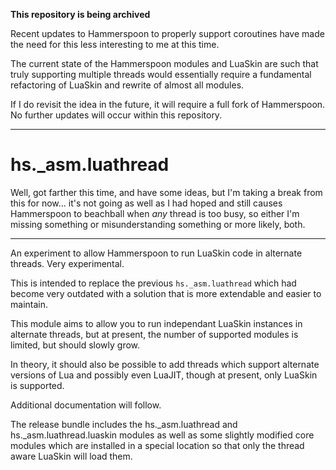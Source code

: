 **This repository is being archived**

Recent updates to Hammerspoon to properly support coroutines have made the need for this less interesting to me at this time.

The current state of the Hammerspoon modules and LuaSkin are such that truly supporting multiple threads would essentially require a fundamental refactoring of LuaSkin and rewrite of almost all modules.

If I do revisit the idea in the future, it will require a full fork of Hammerspoon. No further updates will occur within this repository.

- - -

hs._asm.luathread
============

Well, got farther this time, and have some ideas, but I'm taking a break from this for now... it's not going as well as I had hoped and still causes Hammerspoon to beachball when *any* thread is too busy, so either I'm missing something or misunderstanding something or more likely, both.

- - -

An experiment to allow Hammerspoon to run LuaSkin code in alternate threads.  Very experimental.

This is intended to replace the previous `hs._asm.luathread` which had become very outdated with a solution that is more extendable and easier to maintain.

This module aims to allow you to run independant LuaSkin instances in alternate threads, but at present, the number of supported modules is limited, but should slowly grow.

In theory, it should also be possible to add threads which support alternate versions of Lua and possibly even LuaJIT, though at present, only LuaSkin is supported.

Additional documentation will follow.

The release bundle includes the hs._asm.luathread and hs._asm.luathread.luaskin modules as well as some slightly modified core modules which are installed in a special location so that only the thread aware LuaSkin will load them.
